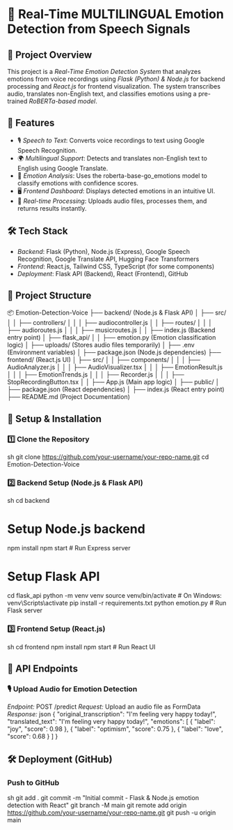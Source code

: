# 🎤 Real-Time MULTILINGUAL Emotion Detection from Speech Signals

## 📌 Project Overview
This project is a *Real-Time Emotion Detection System* that analyzes emotions from voice recordings using *Flask (Python) & Node.js* for backend processing and *React.js* for frontend visualization. The system transcribes audio, translates non-English text, and classifies emotions using a pre-trained *RoBERTa-based model*.

## 🚀 Features
- 🎙 *Speech to Text*: Converts voice recordings to text using Google Speech Recognition.
- 🌍 *Multilingual Support*: Detects and translates non-English text to English using Google Translate.
- 🤖 *Emotion Analysis*: Uses the roberta-base-go_emotions model to classify emotions with confidence scores.
- 🖥 *Frontend Dashboard*: Displays detected emotions in an intuitive UI.
- 🔄 *Real-time Processing*: Uploads audio files, processes them, and returns results instantly.

## 🛠 Tech Stack
- *Backend*: Flask (Python), Node.js (Express), Google Speech Recognition, Google Translate API, Hugging Face Transformers
- *Frontend*: React.js, Tailwind CSS, TypeScript (for some components)
- *Deployment*: Flask API (Backend), React (Frontend), GitHub

## 📂 Project Structure

📦 Emotion-Detection-Voice
├── backend/ (Node.js & Flask API)
│   ├── src/
│   │   ├── controllers/
│   │   │   ├── audiocontroller.js
│   │   ├── routes/
│   │   │   ├── audioroutes.js
│   │   │   ├── musicroutes.js
│   │   ├── index.js (Backend entry point)
│   ├── flask_api/
│   │   ├── emotion.py (Emotion classification logic)
│   ├── uploads/ (Stores audio files temporarily)
│   ├── .env (Environment variables)
│   ├── package.json (Node.js dependencies)
├── frontend/ (React.js UI)
│   ├── src/
│   │   ├── components/
│   │   │   ├── AudioAnalyzer.js
│   │   │   ├── AudioVisualizer.tsx
│   │   │   ├── EmotionResult.js
│   │   │   ├── EmotionTrends.js
│   │   │   ├── Recorder.js
│   │   │   ├── StopRecordingButton.tsx
│   │   ├── App.js (Main app logic)
│   ├── public/
│   ├── package.json (React dependencies)
│   ├── index.js (React entry point)
├── README.md (Project Documentation)


## 🔧 Setup & Installation
### 1️⃣ Clone the Repository
sh
git clone https://github.com/your-username/your-repo-name.git
cd Emotion-Detection-Voice


### 2️⃣ Backend Setup (Node.js & Flask API)
sh
cd backend
# Setup Node.js backend
npm install
npm start  # Run Express server

# Setup Flask API
cd flask_api
python -m venv venv
source venv/bin/activate  # On Windows: venv\Scripts\activate
pip install -r requirements.txt
python emotion.py  # Run Flask server


### 3️⃣ Frontend Setup (React.js)
sh
cd frontend
npm install
npm start  # Run React UI


## 🎯 API Endpoints
### 🎙 Upload Audio for Emotion Detection
*Endpoint:* POST /predict
*Request:* Upload an audio file as FormData
*Response:*
json
{
  "original_transcription": "I'm feeling very happy today!",
  "translated_text": "I'm feeling very happy today!",
  "emotions": [
    { "label": "joy", "score": 0.98 },
    { "label": "optimism", "score": 0.75 },
    { "label": "love", "score": 0.68 }
  ]
}


## 🛠 Deployment (GitHub)
### Push to GitHub
sh
git add .
git commit -m "Initial commit - Flask & Node.js emotion detection with React"
git branch -M main
git remote add origin https://github.com/your-username/your-repo-name.git
git push -u origin main


